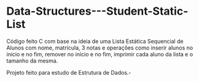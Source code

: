 # Data-Structures---Student-Static-List

Código feito C com base na ideia de uma Lista Estática Sequencial de Alunos com nome, matrícula, 3 notas e operações como inserir alunos no inicio e no fim, remover no início e no fim, imprimir cada aluno da lista e o tamanho da mesma. 

Projeto feito para estudo de Estrutura de Dados.-

